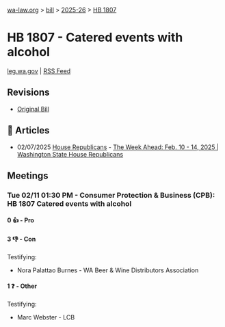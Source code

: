 [wa-law.org](/) > [bill](/bill/) > [2025-26](/bill/2025-26/) > [HB 1807](/bill/2025-26/hb/1807/)

# HB 1807 - Catered events with alcohol
[leg.wa.gov](https://app.leg.wa.gov/billsummary?BillNumber=1807&Year=2025&Initiative=false) | [RSS Feed](./rss.xml)

## Revisions
* [Original Bill](1/)

## 📰 Articles
* 02/07/2025 [House Republicans](/org/house_republicans/) - [The Week Ahead: Feb. 10 - 14, 2025 | Washington State House Republicans](https://houserepublicans.wa.gov/week/the-week-ahead-feb-10-14-2025/#:~:text=HB%201807)

## Meetings
### Tue 02/11 01:30 PM - Consumer Protection & Business (CPB): HB 1807 Catered events with alcohol
#### 0 👍 - Pro

#### 3 👎 - Con
Testifying:
* Nora Palattao Burnes - WA Beer & Wine Distributors Association

#### 1 ❓ - Other
Testifying:
* Marc Webster - LCB

